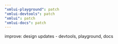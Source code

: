```yaml
---
"xmlui-playground": patch
"xmlui-devtools": patch
"xmlui": patch
"xmlui-docs": patch
---
```


improve: design updates - devtools, playground, docs
